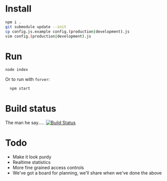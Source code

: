 # Install

```bash
npm i .
git submodule update --init
cp config.js.example config.(production|development).js
vim config.(production|development).js
```

# Run

```bash
node index
```

Or to run with ```forver```:

```bash
  npm start 
```

# Build status

The man he say..... [![Build Status](https://secure.travis-ci.org/pinittome/pinitto.me.png)](http://travis-ci.org/pinittome/pinitto.me)

# Todo

* Make it look purdy
* Realtime statistics
* More fine grained access controls
* We've got a board for planning, we'll share when we've done the above
